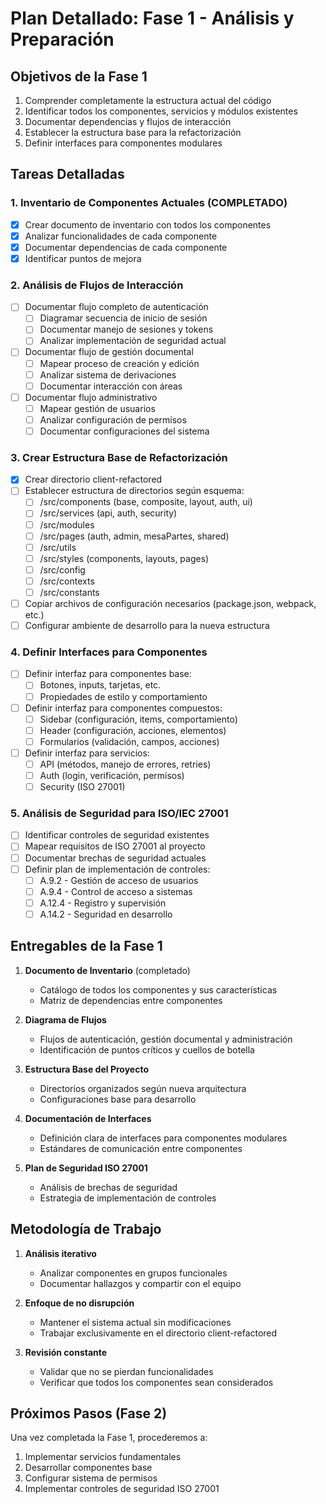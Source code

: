 # Plan Detallado: Fase 1 - Análisis y Preparación

## Objetivos de la Fase 1

1. Comprender completamente la estructura actual del código
2. Identificar todos los componentes, servicios y módulos existentes
3. Documentar dependencias y flujos de interacción
4. Establecer la estructura base para la refactorización
5. Definir interfaces para componentes modulares

## Tareas Detalladas

### 1. Inventario de Componentes Actuales (COMPLETADO)
- [x] Crear documento de inventario con todos los componentes
- [x] Analizar funcionalidades de cada componente
- [x] Documentar dependencias de cada componente
- [x] Identificar puntos de mejora

### 2. Análisis de Flujos de Interacción
- [ ] Documentar flujo completo de autenticación
  - [ ] Diagramar secuencia de inicio de sesión
  - [ ] Documentar manejo de sesiones y tokens
  - [ ] Analizar implementación de seguridad actual
- [ ] Documentar flujo de gestión documental
  - [ ] Mapear proceso de creación y edición
  - [ ] Analizar sistema de derivaciones
  - [ ] Documentar interacción con áreas
- [ ] Documentar flujo administrativo
  - [ ] Mapear gestión de usuarios
  - [ ] Analizar configuración de permisos
  - [ ] Documentar configuraciones del sistema

### 3. Crear Estructura Base de Refactorización
- [x] Crear directorio client-refactored
- [ ] Establecer estructura de directorios según esquema:
  - [ ] /src/components (base, composite, layout, auth, ui)
  - [ ] /src/services (api, auth, security)
  - [ ] /src/modules
  - [ ] /src/pages (auth, admin, mesaPartes, shared)
  - [ ] /src/utils
  - [ ] /src/styles (components, layouts, pages)
  - [ ] /src/config
  - [ ] /src/contexts
  - [ ] /src/constants
- [ ] Copiar archivos de configuración necesarios (package.json, webpack, etc.)
- [ ] Configurar ambiente de desarrollo para la nueva estructura

### 4. Definir Interfaces para Componentes
- [ ] Definir interfaz para componentes base:
  - [ ] Botones, inputs, tarjetas, etc.
  - [ ] Propiedades de estilo y comportamiento
- [ ] Definir interfaz para componentes compuestos:
  - [ ] Sidebar (configuración, items, comportamiento)
  - [ ] Header (configuración, acciones, elementos)
  - [ ] Formularios (validación, campos, acciones)
- [ ] Definir interfaz para servicios:
  - [ ] API (métodos, manejo de errores, retries)
  - [ ] Auth (login, verificación, permisos)
  - [ ] Security (ISO 27001)

### 5. Análisis de Seguridad para ISO/IEC 27001
- [ ] Identificar controles de seguridad existentes
- [ ] Mapear requisitos de ISO 27001 al proyecto
- [ ] Documentar brechas de seguridad actuales
- [ ] Definir plan de implementación de controles:
  - [ ] A.9.2 - Gestión de acceso de usuarios
  - [ ] A.9.4 - Control de acceso a sistemas
  - [ ] A.12.4 - Registro y supervisión
  - [ ] A.14.2 - Seguridad en desarrollo

## Entregables de la Fase 1

1. **Documento de Inventario** (completado)
   - Catálogo de todos los componentes y sus características
   - Matriz de dependencias entre componentes

2. **Diagrama de Flujos**
   - Flujos de autenticación, gestión documental y administración
   - Identificación de puntos críticos y cuellos de botella

3. **Estructura Base del Proyecto**
   - Directorios organizados según nueva arquitectura
   - Configuraciones base para desarrollo

4. **Documentación de Interfaces**
   - Definición clara de interfaces para componentes modulares
   - Estándares de comunicación entre componentes

5. **Plan de Seguridad ISO 27001**
   - Análisis de brechas de seguridad
   - Estrategia de implementación de controles

## Metodología de Trabajo

1. **Análisis iterativo**
   - Analizar componentes en grupos funcionales
   - Documentar hallazgos y compartir con el equipo

2. **Enfoque de no disrupción**
   - Mantener el sistema actual sin modificaciones
   - Trabajar exclusivamente en el directorio client-refactored

3. **Revisión constante**
   - Validar que no se pierdan funcionalidades
   - Verificar que todos los componentes sean considerados

## Próximos Pasos (Fase 2)

Una vez completada la Fase 1, procederemos a:
1. Implementar servicios fundamentales
2. Desarrollar componentes base
3. Configurar sistema de permisos
4. Implementar controles de seguridad ISO 27001 